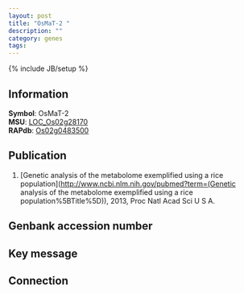```yaml
---
layout: post
title: "OsMaT-2 "
description: ""
category: genes
tags: 
---
```

{% include JB/setup %}

## Information
__Symbol__: OsMaT-2   
__MSU__: [LOC_Os02g28170](http://rice.plantbiology.msu.edu/cgi-bin/ORF_infopage.cgi?orf=LOC_Os02g28170)  
__RAPdb__: [Os02g0483500](http://rapdb.dna.affrc.go.jp/viewer/gbrowse_details/irgsp1?name=Os02g0483500)  

## Publication
1. [Genetic analysis of the metabolome exemplified using a rice population](http://www.ncbi.nlm.nih.gov/pubmed?term=(Genetic analysis of the metabolome exemplified using a rice population%5BTitle%5D)), 2013, Proc Natl Acad Sci U S A.

## Genbank accession number

## Key message

## Connection


